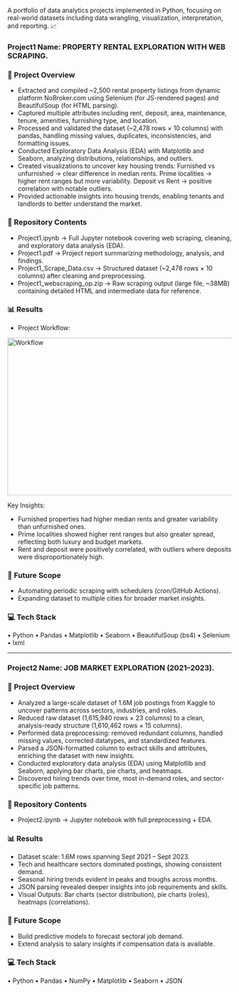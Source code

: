 A portfolio of data analytics projects implemented in Python, focusing on real-world datasets including data wrangling, visualization, interpretation, and reporting. 📈

### Project1 Name: PROPERTY RENTAL EXPLORATION WITH WEB SCRAPING.  

### 📌 Project Overview

- Extracted and compiled ~2,500 rental property listings from dynamic platform NoBroker.com using Selenium (for JS-rendered pages) and BeautifulSoup (for HTML parsing).
- Captured multiple attributes including rent, deposit, area, maintenance, tenure, amenities, furnishing type, and location.
- Processed and validated the dataset (~2,478 rows × 10 columns) with pandas, handling missing values, duplicates, inconsistencies, and formatting issues.
- Conducted Exploratory Data Analysis (EDA) with Matplotlib and Seaborn, analyzing distributions, relationships, and outliers.
- Created visualizations to uncover key housing trends: Furnished vs unfurnished → clear difference in median rents. Prime localities → higher rent ranges but more variability. Deposit vs Rent → positive correlation with notable outliers.
- Provided actionable insights into housing trends, enabling tenants and landlords to better understand the market.

### 📂 Repository Contents

- Project1.ipynb → Full Jupyter notebook covering web scraping, cleaning, and exploratory data analysis (EDA).
- Project1.pdf → Project report summarizing methodology, analysis, and findings.
- Project1_Scrape_Data.csv → Structured dataset (~2,478 rows × 10 columns) after cleaning and preprocessing.
- Project1_webscraping_op.zip → Raw scraping output (large file, ~38MB) containing detailed HTML and intermediate data for reference.

### 📊 Results

- Project Workflow:
<img width="1024" height="354" alt="Workflow" src="https://github.com/user-attachments/assets/ca4de51a-5128-4fec-95ac-b08fe4e051cf" />

Key Insights:
- Furnished properties had higher median rents and greater variability than unfurnished ones.
- Prime localities showed higher rent ranges but also greater spread, reflecting both luxury and budget markets.
- Rent and deposit were positively correlated, with outliers where deposits were disproportionately high.

### 🔮 Future Scope

- Automating periodic scraping with schedulers (cron/GitHub Actions).
- Expanding dataset to multiple cities for broader market insights.

### 💻 Tech Stack 

• Python  • Pandas  • Matplotlib  • Seaborn  • BeautifulSoup (bs4)  • Selenium  • lxml

___________________________________________________________________________________________________________________________________________________________________________________


### Project2 Name: JOB MARKET EXPLORATION (2021–2023).  

### 📌 Project Overview

- Analyzed a large-scale dataset of 1.6M job postings from Kaggle to uncover patterns across sectors, industries, and roles.
- Reduced raw dataset (1,615,940 rows × 23 columns) to a clean, analysis-ready structure (1,610,462 rows × 15 columns).
- Performed data preprocessing: removed redundant columns, handled missing values, corrected datatypes, and standardized features.
- Parsed a JSON-formatted column to extract skills and attributes, enriching the dataset with new insights.
- Conducted exploratory data analysis (EDA) using Matplotlib and Seaborn, applying bar charts, pie charts, and heatmaps.
- Discovered hiring trends over time, most in-demand roles, and sector-specific job patterns.

### 📂 Repository Contents

- Project2.ipynb → Jupyter notebook with full preprocessing + EDA.

### 📊 Results

- Dataset scale: 1.6M rows spanning Sept 2021 – Sept 2023.
- Tech and healthcare sectors dominated postings, showing consistent demand.
- Seasonal hiring trends evident in peaks and troughs across months.
- JSON parsing revealed deeper insights into job requirements and skills.
- Visual Outputs: Bar charts (sector distribution), pie charts (roles), heatmaps (correlations).

### 🔮 Future Scope

- Build predictive models to forecast sectoral job demand.
- Extend analysis to salary insights if compensation data is available.

### 💻 Tech Stack 

• Python  • Pandas  • NumPy  • Matplotlib  • Seaborn  • JSON

